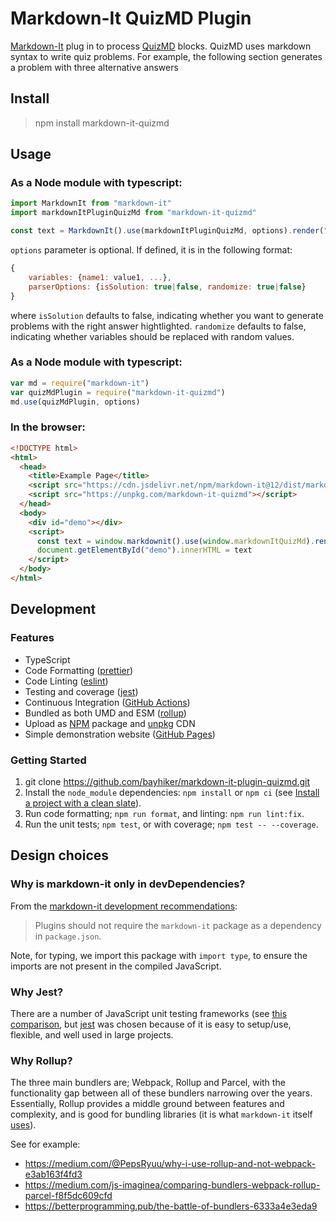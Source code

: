 # Markdown-It QuizMD Plugin

[Markdown-It](https://github.com/markdown-it/markdown-it) plug in to process [QuizMD](https://github.com/bayhiker/quizmd) blocks. QuizMD uses markdown syntax to write quiz problems. For example, the following section generates a problem with three alternative answers

## Install

> npm install markdown-it-quizmd

## Usage

### As a Node module with typescript:

```typescript
import MarkdownIt from "markdown-it"
import markdownItPluginQuizMd from "markdown-it-quizmd"

const text = MarkdownIt().use(markdownItPluginQuizMd, options).render("*a*")
```

`options` parameter is optional. If defined, it is in the following format:

```javascript
{
    variables: {name1: value1, ...},
    parserOptions: {isSolution: true|false, randomize: true|false}
}
```

where `isSolution` defaults to false, indicating whether you want to generate problems with the right answer hightlighted. `randomize` defaults to false, indicating whether variables should be replaced with random values.

### As a Node module with typescript:

```javascript
var md = require("markdown-it")
var quizMdPlugin = require("markdown-it-quizmd")
md.use(quizMdPlugin, options)
```

### In the browser:

```html
<!DOCTYPE html>
<html>
  <head>
    <title>Example Page</title>
    <script src="https://cdn.jsdelivr.net/npm/markdown-it@12/dist/markdown-it.min.js"></script>
    <script src="https://unpkg.com/markdown-it-quizmd"></script>
  </head>
  <body>
    <div id="demo"></div>
    <script>
      const text = window.markdownit().use(window.markdownItQuizMd).render("*a*")
      document.getElementById("demo").innerHTML = text
    </script>
  </body>
</html>
```

## Development

### Features

- TypeScript
- Code Formatting ([prettier])
- Code Linting ([eslint])
- Testing and coverage ([jest])
- Continuous Integration ([GitHub Actions])
- Bundled as both UMD and ESM ([rollup])
- Upload as [NPM] package and [unpkg] CDN
- Simple demonstration website ([GitHub Pages])

### Getting Started

1. git clone https://github.com/bayhiker/markdown-it-plugin-quizmd.git
1. Install the `node_module` dependencies: `npm install` or `npm ci` (see [Install a project with a clean slate](https://docs.npmjs.com/cli/v7/commands/npm-ci)).
1. Run code formatting; `npm run format`, and linting: `npm run lint:fix`.
1. Run the unit tests; `npm test`, or with coverage; `npm test -- --coverage`.

## Design choices

### Why is markdown-it only in devDependencies?

From the [markdown-it development recommendations](https://github.com/markdown-it/markdown-it/blob/master/docs/development.md):

> Plugins should not require the `markdown-it` package as a dependency in `package.json`.

Note, for typing, we import this package with `import type`, to ensure the imports are not present in the compiled JavaScript.

### Why Jest?

There are a number of JavaScript unit testing frameworks (see [this comparison](https://raygun.com/blog/javascript-unit-testing-frameworks/), but [jest] was chosen because of it is easy to setup/use, flexible, and well used in large projects.

### Why Rollup?

The three main bundlers are; Webpack, Rollup and Parcel, with the functionality gap between all of these bundlers narrowing over the years.
Essentially, Rollup provides a middle ground between features and complexity, and is good for bundling libraries (it is what `markdown-it` itself [uses](https://github.com/markdown-it/markdown-it/blob/064d602c6890715277978af810a903ab014efc73/support/rollup.config.js)).

See for example:

- <https://medium.com/@PepsRyuu/why-i-use-rollup-and-not-webpack-e3ab163f4fd3>
- <https://medium.com/js-imaginea/comparing-bundlers-webpack-rollup-parcel-f8f5dc609cfd>
- <https://betterprogramming.pub/the-battle-of-bundlers-6333a4e3eda9>

[ci-badge]: https://github.com/executablebooks/markdown-it-plugin-template/workflows/CI/badge.svg
[ci-link]: https://github.com/executablebooks/markdown-it--plugin-template/actions
[npm-badge]: https://img.shields.io/npm/v/markdown-it-plugin-template.svg
[npm-link]: https://www.npmjs.com/package/markdown-it-plugin-template
[github actions]: https://docs.github.com/en/actions
[github pages]: https://docs.github.com/en/pages
[prettier]: https://prettier.io/
[eslint]: https://eslint.org/
[jest]: https://facebook.github.io/jest/
[rollup]: https://rollupjs.org
[npm]: https://www.npmjs.com
[unpkg]: https://unpkg.com/
